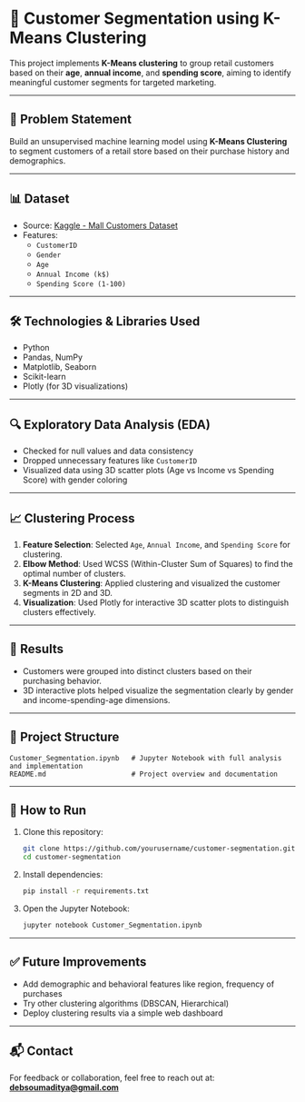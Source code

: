 # 🧠 Customer Segmentation using K-Means Clustering

This project implements **K-Means clustering** to group retail customers based on their **age**, **annual income**, and **spending score**, aiming to identify meaningful customer segments for targeted marketing.

---

## 📌 Problem Statement

Build an unsupervised machine learning model using **K-Means Clustering** to segment customers of a retail store based on their purchase history and demographics.

---

## 📊 Dataset

- Source: [Kaggle - Mall Customers Dataset](https://www.kaggle.com/datasets/vjchoudhary7/customer-segmentation-tutorial-in-python?select=Mall_Customers.csv)
- Features:
  - `CustomerID`
  - `Gender`
  - `Age`
  - `Annual Income (k$)`
  - `Spending Score (1-100)`

---

## 🛠️ Technologies & Libraries Used

- Python
- Pandas, NumPy
- Matplotlib, Seaborn
- Scikit-learn
- Plotly (for 3D visualizations)

---

## 🔍 Exploratory Data Analysis (EDA)

- Checked for null values and data consistency
- Dropped unnecessary features like `CustomerID`
- Visualized data using 3D scatter plots (Age vs Income vs Spending Score) with gender coloring

---

## 📈 Clustering Process

1. **Feature Selection**: Selected `Age`, `Annual Income`, and `Spending Score` for clustering.
2. **Elbow Method**: Used WCSS (Within-Cluster Sum of Squares) to find the optimal number of clusters.
3. **K-Means Clustering**: Applied clustering and visualized the customer segments in 2D and 3D.
4. **Visualization**: Used Plotly for interactive 3D scatter plots to distinguish clusters effectively.

---

## 📌 Results

- Customers were grouped into distinct clusters based on their purchasing behavior.
- 3D interactive plots helped visualize the segmentation clearly by gender and income-spending-age dimensions.

---

## 📁 Project Structure

```
Customer_Segmentation.ipynb   # Jupyter Notebook with full analysis and implementation
README.md                     # Project overview and documentation
```

---

## 🚀 How to Run

1. Clone this repository:
   ```bash
   git clone https://github.com/yourusername/customer-segmentation.git
   cd customer-segmentation
   ```

2. Install dependencies:
   ```bash
   pip install -r requirements.txt
   ```

3. Open the Jupyter Notebook:
   ```bash
   jupyter notebook Customer_Segmentation.ipynb
   ```

---

## ✅ Future Improvements

- Add demographic and behavioral features like region, frequency of purchases
- Try other clustering algorithms (DBSCAN, Hierarchical)
- Deploy clustering results via a simple web dashboard

---

## 📬 Contact

For feedback or collaboration, feel free to reach out at: **debsoumaditya@gmail.com**
